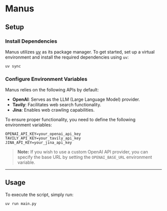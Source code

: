 # Manus

## Setup

### Install Dependencies

Manus utilizes [uv](https://github.com/astral-sh/uv) as its package manager. To get started, set up a virtual environment and install the required dependencies using `uv`:

```bash
uv sync
```

### Configure Environment Variables

Manus relies on the following APIs by default:
- **OpenAI**: Serves as the LLM (Large Language Model) provider.
- **Tavily**: Facilitates web search functionality.
- **Jina**: Enables web crawling capabilities.

To ensure proper functionality, you need to define the following environment variables:

```plaintext
OPENAI_API_KEY=your_openai_api_key
TAVILY_API_KEY=your_tavily_api_key
JINA_API_KEY=your_jina_api_key
```

> **Note:** If you wish to use a custom OpenAI API provider, you can specify the base URL by setting the `OPENAI_BASE_URL` environment variable.

---

## Usage

To execute the script, simply run:

```bash
uv run main.py
```
